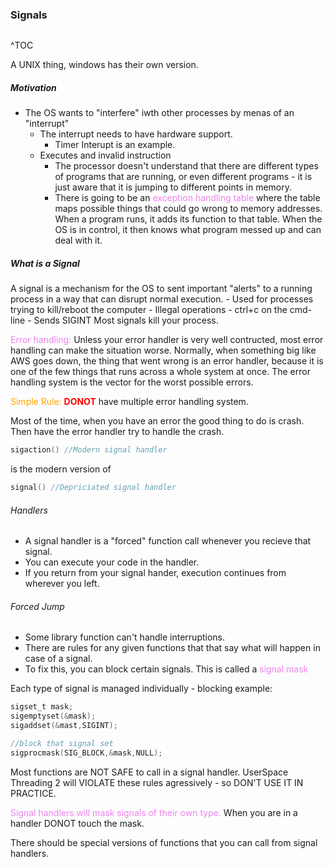 ### Signals
```toc

```

^TOC

A UNIX thing, windows has their own version.

##### Motivation
- The OS wants to "interfere" iwth other processes by menas of an "interrupt"
	- The interrupt needs to have hardware support.
		- Timer Interupt is an example.
	- Executes and invalid instruction
		- The processor doesn't understand that there are different types of programs that are running, or even different programs - it is just aware that it is jumping to different points in memory.
		- There is going to be an <span style='color:violet'>exception handling table</span> where the table maps possible things that could go wrong to memory addresses. When a program runs, it adds its function to that table. When the OS is in control, it then knows what program messed up and can deal with it.
##### What is a Signal
A signal is a mechanism for the OS to sent important "alerts" to a running process in a way that can disrupt normal execution.
	- Used for processes trying to kill/reboot the computer
	- Illegal operations
	- ctrl+c on the cmd-line
		- Sends SIGINT
Most signals kill your process.

<span style='color:violet'>Error handling:</span> Unless your error handler is very well contructed, most error handling can make the situation worse. Normally, when something big like AWS goes down, the thing that went wrong is an error handler, because it is one of the few things that runs across a whole system at once. The error handling system is the vector for the worst possible errors.

<span style='color:orange'>Simple Rule:</span>  **<span style='color:red'>DONOT</span>**  have multiple error handling system.

Most of the time, when you have an error the good thing to do is crash.
Then have the error handler try to handle the crash. 

```C
sigaction() //Modern signal handler
```
is the modern version of 
```C 
signal() //Depriciated signal handler
```

###### Handlers 
- A signal handler is a "forced" function call whenever you recieve that signal.
- You can execute your code in the handler.
- If you return from your signal hander, execution continues from wherever you left.

###### Forced Jump
- Some library function can't handle interruptions.
- There are rules for any given functions that that say what will happen in case of a signal.
- To fix this, you can block certain signals. This is called a <span style='color:violet'>signal mask</span>

Each type of signal is managed individually - blocking example:

```C
sigset_t mask;
sigemptyset(&mask);
sigaddset(&mast,SIGINT);

//block that signal set
sigprocmask(SIG_BLOCK,&mask,NULL);
```

Most functions are NOT SAFE to call in a signal handler.
UserSpace Threading 2 will VIOLATE these rules agressively - so DON'T USE IT IN PRACTICE.

<span style='color:violet'>Signal handlers will mask signals of their own type.</span>
When you are in a handler DONOT touch the mask.

There should be special versions of functions that you can call from signal handlers.
